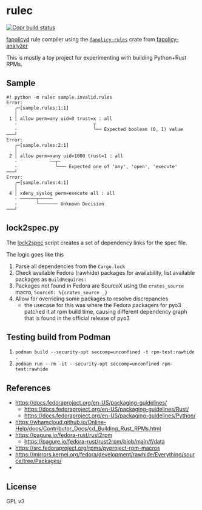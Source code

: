 rulec
===

[![Copr build status](https://copr.fedorainfracloud.org/coprs/jwass3/example-rust-python/package/python-rulec/status_image/last_build.png)](https://copr.fedorainfracloud.org/coprs/jwass3/example-rust-python/package/python-rulec/)

[fapolicyd](https://github.com/linux-application-whitelisting/fapolicyd) rule compiler using the [`fapolicy-rules`](https://crates.io/crates/fapolicy-rules) crate from [fapolicy-analyzer](https://github.com/ctc-oss/fapolicy-analyzer)

This is mostly a toy project for experimenting with building Python+Rust RPMs.

## Sample

```text
#! python -m rulec sample.invalid.rules 
Error: 
   ╭─[sample.rules:1:1]
   │
 1 │ allow perm=any uid=0 trust=x : all
   ·                            ┬  
   ·                            ╰── Expected boolean (0, 1) value
───╯
Error: 
   ╭─[sample.rules:2:1]
   │
 2 │ allow perm=xany uid=1000 trust=1 : all
   ·            ──┬─  
   ·              ╰─── Expected one of 'any', 'open', 'execute'
───╯
Error: 
   ╭─[sample.rules:4:1]
   │
 4 │ xdeny_syslog perm=execute all : all
   · ──────┬─────  
   ·       ╰─────── Unknown Decision
───╯
```

## lock2spec.py

The [lock2spec](lock2spec.py) script creates a set of dependency links for the spec file.

The logic goes like this
1. Parse all dependencies from the `Cargo.lock`
2. Check available Fedora (rawhide) packages for availability, list available packages as `BuildRequires: `
3. Packages not found in Fedora are SourceX using the `crates_source` macro, `SourceX: %{crates_source _}`
4. Allow for overriding some packages to resolve discrepancies
   - the usecase for this was where the Fedora packagers for pyo3 patched it at rpm build time, causing different dependency graph that is found in the official release of pyo3

## Testing build from Podman

1. `podman build --security-opt seccomp=unconfined -t rpm-test:rawhide .`
2. `podman run --rm -it --security-opt seccomp=unconfined rpm-test:rawhide`

## References
- https://docs.fedoraproject.org/en-US/packaging-guidelines/
  - https://docs.fedoraproject.org/en-US/packaging-guidelines/Rust/
  - https://docs.fedoraproject.org/en-US/packaging-guidelines/Python/
- https://whamcloud.github.io/Online-Help/docs/Contributor_Docs/cd_Building_Rust_RPMs.html
- https://pagure.io/fedora-rust/rust2rpm
  - https://pagure.io/fedora-rust/rust2rpm/blob/main/f/data
- https://src.fedoraproject.org/rpms/pyproject-rpm-macros
- https://mirrors.kernel.org/fedora/development/rawhide/Everything/source/tree/Packages/
- 


## License

GPL v3
